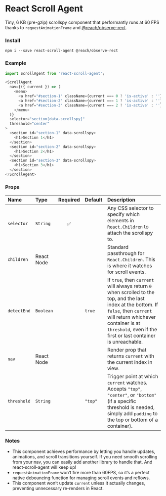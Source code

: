 # React Scroll Agent

Tiny, 6 KB (pre-gzip) scrollspy component that performantly runs at 60 FPS thanks to
`requestAnimationFrame` and
[@reach/observe-rect](https://github.com/reach/observe-rect).

### Install

```
npm i --save react-scroll-agent @reach/observe-rect
```

### Example

```js
import ScrollAgent from 'react-scroll-agent';

<ScrollAgent
  nav={({ current }) => (
    <menu>
      <a href="#section-1" className={current === 0 ? 'is-active' : ''}>Section 1</a>
      <a href="#section-2" className={current === 1 ? 'is-active' : ''}>Section 2</a>
      <a href="#section-3" className={current === 2 ? 'is-active' : ''}>Section 3</a>
    </menu>
  )}
  selector="section[data-scrollspy]"
  threshold="center"
>
  <section id="section-1" data-scrollspy>
    <h1>Section 1</h1>
  </section>
  <section id="section-2" data-scrollspy>
    <h1>Section 2</h1>
  </section>
  <section id="section-3" data-scrollspy>
    <h1>Section 3</h1>
  </section>
</ScrollAgent>
```


### Props

| Name        | Type       | Required | Default | Description                                                                                                                                                                                                                                    |
| :---------- | :--------- | :------: | :------ | :--------------------------------------------------------------------------------------------------------------------------------------------------------------------------------------------------------------------------------------------- |
| `selector`  | `String`   | ✅        |         | Any CSS selector to specify which elements in `React.Children` to attach the scrollspy to.                                                                                                                                                     |
| `children`  | React Node |          |         | Standard passthrough for `React.Children`. This is where it watches for scroll events.                                                                                                                                                         |
| `detectEnd` | `Boolean`  |          | `true`  | If `true`, then `current` will always return `0` when scrolled to the top, and the last index at the bottom. If `false`, then `current` will return whichever container is at `threshold`, even if the first or last container is unreachable. |
| `nav`       | React Node |          |         | Render prop that returns `current` with the current index in view.                                                                                                                                                                             |
| `threshold` | `String`   |          | `"top"` | Trigger point at which `current` watches. Accepts `"top"`, `"center"`, or `"bottom"` (if a specific threshold is needed, simply add `padding` to the top or bottom of a container).                                                            |

### Notes

- This component achieves performance by letting you handle updates, animations, and scroll transitions yourself. If you need smooth scrolling from your nav, you can easily add another library to handle that. And react-scroll-agent will keep up!
- `requestAnimationFrame` won’t fire more than 60FPS, so it’s a perfect native debouncing function for managing scroll events and reflows.
- This component won’t update `current` unless it actually changes, preventing unnecessary re-renders in React.
